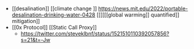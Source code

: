 - [[desalination]] [[climate change ]] https://news.mit.edu/2022/portable-desalination-drinking-water-0428 [[[[[[global warming]] quantified]] mitigation]]
- [[0x Protocol]] [[Static Call Proxy]]
    - https://twitter.com/steveklbnf/status/1521510110392057856?s=21&t=-Jw
